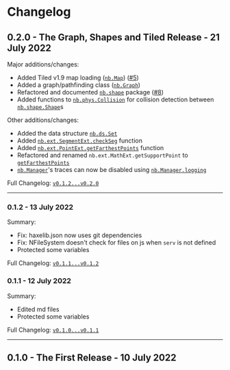 # Changelog


## 0.2.0 - The Graph, Shapes and Tiled Release - 21 July 2022

Major additions/changes:
 - Added Tiled v1.9 map loading ([`nb.Map`][nb.Map]) ([#5][#5])
 - Added a graph/pathfinding class ([`nb.Graph`][nb.Graph])
 - Refactored and documented [`nb.shape`][nb.shape] package ([#8][#8])
 - Added functions to [`nb.phys.Collision`][nb.phys.Collision] for collision detection between [`nb.shape.Shape`][nb.shape.Shape]s

Other additions/changes:
 - Added the data structure [`nb.ds.Set`][nb.ds.Set]
 - Added [`nb.ext.SegmentExt.checkSeg`][nb.ext.SegmentExt.checkSeg] function
 - Added [`nb.ext.PointExt.getFarthestPoints`][nb.ext.PointExt.getFarthestPoints] function
 - Refactored and renamed `nb.ext.MathExt.getSupportPoint` to [`getFarthestPoints`][nb.ext.MathExt.getFarthestPoints]
 - [`nb.Manager`][nb.Manager]'s traces can now be disabled using [`nb.Manager.logging`][nb.Manager.logging]

Full Changelog: [`v0.1.2...v0.2.0`](https://github.com/NeroGM/NBase/compare/v0.1.2...v0.2.0)

---

### 0.1.2 - 13 July 2022

Summary:
 - Fix: haxelib.json now uses git dependencies
 - Fix: NFileSystem doesn't check for files on js when `serv` is not defined
 - Protected some variables

Full Changelog: [`v0.1.1...v0.1.2`](https://github.com/NeroGM/NBase/compare/v0.1.1...v0.1.2)

### 0.1.1 - 12 July 2022

Summary:
 - Edited md files
 - Protected some variables

Full Changelog: [`v0.1.0...v0.1.1`](https://github.com/NeroGM/NBase/compare/v0.1.0...v0.1.1)

---

## 0.1.0 - The First Release - 10 July 2022



[#5]: https://github.com/NeroGM/NBase/pull/5 "Pull Request #5"
[#8]: https://github.com/NeroGM/NBase/pull/8 "Pull Request #8"
[nb.ds.Set]: https://nerogm.github.io/NBase/tpl/documentation/nb/ds/Set.html "Go to API documentation"
[nb.ext.MathExt.getFarthestPoints]: https://nerogm.github.io/NBase/tpl/documentation/nb/ext/MathExt.html#getFarthestPoints "Go to API documentation"
[nb.ext.PointExt.getFarthestPoints]: https://nerogm.github.io/NBase/tpl/documentation/nb/ext/PointExt.html#getFarthestPoints "Go to API documentation"
[nb.ext.SegmentExt.checkSeg]: https://nerogm.github.io/NBase/tpl/documentation/nb/ext/SegmentExt.html#checkSeg "Go to API documentation"
[nb.Graph]: https://nerogm.github.io/NBase/tpl/documentation/nb/Graph.html "Go to API documentation"
[nb.Manager]: https://nerogm.github.io/NBase/tpl/documentation/nb/Manager.html "Go to API documentation"
[nb.Manager.logging]: https://nerogm.github.io/NBase/tpl/documentation/nb/Manager.html#logging "Go to API documentation"
[nb.Map]: https://nerogm.github.io/NBase/tpl/documentation/nb/Map.html "Go to API documentation"
[nb.phys.Collision]: https://nerogm.github.io/NBase/tpl/documentation/nb/phys/Collision.html "Go to API documentation"
[nb.shape.Shape]: https://nerogm.github.io/NBase/tpl/documentation/nb/shape/Shape.html "Go to API documentation"
[nb.shape]: https://nerogm.github.io/NBase/tpl/documentation/nb/shape/ "Go to API documentation"
